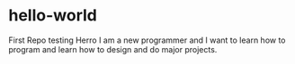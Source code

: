 # hello-world
First Repo testing 
Herro I am a new programmer and I want to learn how to program and learn how to design and do major projects.

